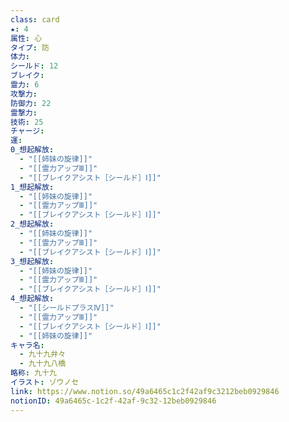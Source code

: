 ```yaml
---
class: card
★: 4
属性: 心
タイプ: 防
体力: 
シールド: 12
ブレイク: 
霊力: 6
攻撃力: 
防御力: 22
霊撃力: 
技術: 25
チャージ: 
運: 
0_想起解放:
  - "[[姉妹の旋律]]"
  - "[[霊力アップⅢ]]"
  - "[[ブレイクアシスト［シールド］Ⅰ]]"
1_想起解放:
  - "[[姉妹の旋律]]"
  - "[[霊力アップⅢ]]"
  - "[[ブレイクアシスト［シールド］Ⅰ]]"
2_想起解放:
  - "[[姉妹の旋律]]"
  - "[[霊力アップⅢ]]"
  - "[[ブレイクアシスト［シールド］Ⅰ]]"
3_想起解放:
  - "[[姉妹の旋律]]"
  - "[[霊力アップⅢ]]"
  - "[[ブレイクアシスト［シールド］Ⅰ]]"
4_想起解放:
  - "[[シールドプラスⅣ]]"
  - "[[霊力アップⅢ]]"
  - "[[ブレイクアシスト［シールド］Ⅰ]]"
  - "[[姉妹の旋律]]"
キャラ名:
  - 九十九弁々
  - 九十九八橋
略称: 九十九
イラスト: ゾウノセ
link: https://www.notion.so/49a6465c1c2f42af9c3212beb0929846
notionID: 49a6465c-1c2f-42af-9c32-12beb0929846
---
```

